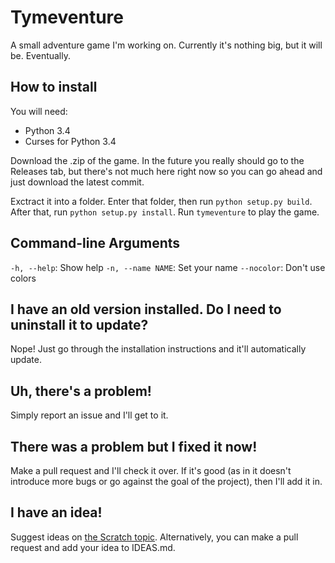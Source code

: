 # Tymeventure
A small adventure game I'm working on. Currently it's nothing big, but it will be. Eventually.

## How to install
You will need:
 - Python 3.4
 - Curses for Python 3.4

Download the .zip of the game. In the future you really should go to the Releases tab, but there's not much here right now so you can go ahead and just download the latest commit.

Exctract it into a folder. Enter that folder, then run `python setup.py build`.
After that, run `python setup.py install`.
Run `tymeventure` to play the game.

## Command-line Arguments
`-h, --help`: Show help
`-n, --name NAME`: Set your name
`--nocolor`: Don't use colors

## I have an old version installed. Do I need to uninstall it to update?
Nope! Just go through the installation instructions and it'll automatically update.

## Uh, there's a problem!
Simply report an issue and I'll get to it.

## There was a problem but I fixed it now!
Make a pull request and I'll check it over. If it's good (as in it doesn't introduce more bugs or go against the goal of the project), then I'll add it in.

## I have an idea!
Suggest ideas on [the Scratch topic](https://scratch.mit.edu/discuss/topic/185267/).
Alternatively, you can make a pull request and add your idea to IDEAS.md.
